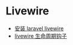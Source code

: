 # Livewire

- [安装 laravel livewire](/docs/languages/laravel/livewire/how-to-install-livewire.md)
- [livewire 生命周期钩子](/docs/languages/laravel/livewire/how-to-use-lifecycle-hooks.md)
